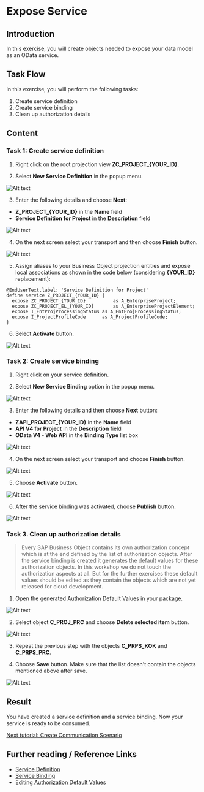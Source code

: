 # Expose Service

## Introduction 

In this exercise, you will create objects needed to expose your data model as an OData service.

## Task Flow  

In this exercise, you will perform the following tasks:

1. Create service definition
2. Create service binding
3. Clean up authorization details

## Content

### Task 1: Create service definition

1. Right click on the root projection view **ZC_PROJECT_{YOUR_ID}**.

2. Select **New Service Definition** in the popup menu.

  ![Alt text](img/0180-new-service-definition.png) 

3. Enter the following details and choose **Next**:
  - **Z_PROJECT_{YOUR_ID}** in the **Name** field
  - **Service Definition for Project** in the **Description** field

  ![Alt text](img/0190-service-definition-details.png)

4. On the next screen select your transport and then choose **Finish** button.

  ![Alt text](img/0200-transport-for-service-definition.png) 

5. Assign aliases to your Business Object projection entities and expose local associations as shown in the code below (considering **{YOUR_ID}** replacement):

  ~~~abap
  @EndUserText.label: 'Service Definition for Project'
  define service Z_PROJECT_{YOUR_ID} {
    expose ZC_PROJECT_{YOUR_ID}          as A_EnterpriseProject;
    expose ZC_PROJECT_EL_{YOUR_ID}       as A_EnterpriseProjectElement;
    expose I_EntProjProcessingStatus as A_EntProjProcessingStatus;
    expose I_ProjectProfileCode      as A_ProjectProfileCode;
  }
  ~~~

6. Select **Activate** button.

  ![Alt text](img/0210-activate-service-definition.png) 

### Task 2: Create service binding

1. Right click on your service definition.

2. Select **New Service Binding** option in the popup menu.

  ![Alt text](img/0220-new-service-binding.png) 

3. Enter the following details and then choose **Next** button:
  - **ZAPI_PROJECT_{YOUR_ID}** in the **Name** field
  - **API V4 for Project** in the **Description** field
  - **OData V4 - Web API** in the **Binding Type** list box

  ![Alt text](img/0230-service-binding-details.png) 

4. On the next screen select your transport and choose **Finish** button.

  ![Alt text](img/0240-transport-for-service-binding.png) 

5. Choose **Activate** button.

  ![Alt text](img/0250-activate-service-binding.png)

6. After the service binding was activated, choose **Publish** button.  

  ![Alt text](img/0260-publish-service-binding.png)

### Task 3. Clean up authorization details

> Every SAP Business Object contains its own authorization concept which is at the end defined by the list of authorization objects. After the service binding is created it generates the default values for these authorization objects. In this workshop we do not touch the authorization aspects at all. But for the further exercises these default values should be edited as they contain the objects which are not yet released for cloud development.

1. Open the generated Authorization Default Values in your package.

  ![Alt text](img/0262-edit-authorization-default-values.png) 

2. Select object **C_PROJ_PRC** and choose **Delete selected item** button.

  ![Alt text](img/0264-delete-prc-object.png) 

3. Repeat the previous step with the objects **C_PRPS_KOK** and **C_PRPS_PRC**.

4. Choose **Save** button. Make sure that the list doesn't contain the objects mentioned above after save.

  ![Alt text](img/0266-save-default-values.png)

## Result

You have created a service definition and a service binding. Now your service is ready to be consumed. 

[Next tutorial: Create Communication Scenario](./scenario.md)

## Further reading / Reference Links

- [Service Definition](https://help.sap.com/docs/ABAP_PLATFORM_NEW/fc4c71aa50014fd1b43721701471913d/b09e4d53bfca4544a9f8910bcc2cd9d6.html)
- [Service Binding](https://help.sap.com/docs/ABAP_PLATFORM_NEW/fc4c71aa50014fd1b43721701471913d/b58a3c27df4e406f9335d4b346f6be04.html)
- [Editing Authorization Default Values](https://help.sap.com/docs/SAP_S4HANA_CLOUD/6aa39f1ac05441e5a23f484f31e477e7/266999e6b9244e728583e10dbbffc8bd.html)